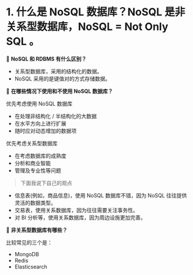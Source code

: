 # 1. 什么是 NoSQL 数据库？NoSQL 是非关系型数据库，NoSQL = Not Only SQL 。

🦅 **NoSQL 和 RDBMS 有什么区别？**

- 关系型数据库，采用的结构化的数据。
- NoSQL 采用的是键值对的方式存储数据。

🦅 **在哪些情况下使用和不使用 NoSQL 数据库？**

优先考虑使用 NoSQL 数据库

- 在处理非结构化 / 半结构化的大数据
- 在水平方向上进行扩展
- 随时应对动态增加的数据项

优先考虑关系型数据库

- 在考虑数据库的成熟度
- 分析和商业智能
- 管理及专业性等问题

> 下面我说下自己的观点

- 信息表(例如，商品信息)，使用 NoSQL 数据库不错，因为 NoSQL 往往提供灵活的数据类型。
- 交易表，使用关系数据库，因为往往需要关注事务性。
- 对 BI 分析等，使用关系数据库，因为周边设施更加完善。

🦅 **非关系型数据库有哪些？**

比较常见的三个是：

- MongoDB
- Redis
- Elasticsearch

